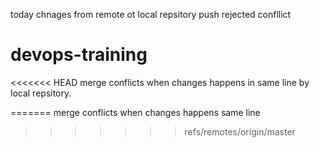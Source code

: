 today chnages from remote ot local repsitory
push rejected confllict
# devops-training ## 
<<<<<<< HEAD
merge conflicts when changes happens in same line by local repsitory.
 
=======
merge conflicts when changes happens same line
>>>>>>> refs/remotes/origin/master




